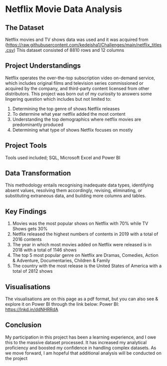 # Netflix Movie Data Analysis

## The Dataset
Netflix movies and TV shows data was used and it was acquired from (https://raw.githubusercontent.com/kedeisha1/Challenges/main/netflix_titles.csv)
This dataset consisted of 8810 rows and 12 columns


## Project Understandings
Netflix operates the over-the-top subscription video on-demand service, which includes original films and television series commissioned or acquired by the company, and third-party content licensed from other distributors. This project was born out of my curiosity to answers some lingering question which includes but not limited to:
1. Determining the top genre of shows Netflix releases
2. To determine what year netflix added the most content
3. Understanding the top demographics where netflix movies are predominantly produced
4. Determining what type of shows Netflix focuses on mostly


## Project Tools
Tools used included; SQL, Microsoft Excel and Power BI


## Data Transformation
This methodology entails recognising inadequate data types, identifying absent values, resolving them accordingly, revising, eliminating, or substituting extraneous data, and building more columns and tables.


## Key Findings
1. Movies was the most popular shows on Netflix with 70% while TV Shows gets 30%
2. Netflix released the highest numbers of contents in 2019 with a total of 2016 contents
3. The year in which most movies added on Netflix were released is in 2018 with a total of 1146 shows
4. The top 5 most popular genre on Netflix are Dramas, Comedies, Action & Adventure, Documentaries, Children & Family
5. The country with the most release is the United States of America with a total of 2812 shows


## Visualisations
The visualisations are on this page as a pdf format, but you can also see & explore it on Power BI through the link below:
Power BI: https://lnkd.in/ddNHRRdA


## Conclusion
My participation in this project has been a learning experience, and I owe this to the massive dataset processed. It has increased my analytical proficiency and boosted my confidence in handling complex datasets. As we move forward, I am hopeful that additional analysis will be conducted on the project





 


